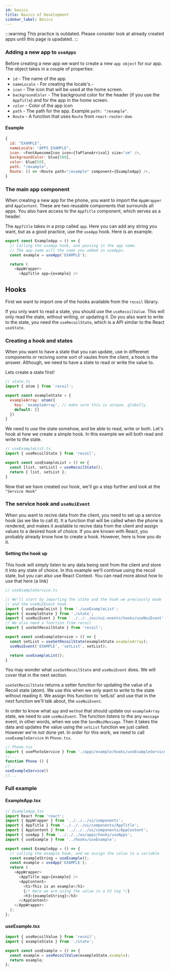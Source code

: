 ```yaml
---
id: basics
title: Basics of Development
sidebar_label: Basics
---
```

:::warning
This practice is outdated. Please consider look at already created apps until this page is upadated.
:::

### Adding a new app to `useApps`
Before creating a new app we want to create a new ``app object`` for our app. The object takes in a couple of properties:

* ``id`` - The name of the app.
* ``nameLocale`` - For creating the locale's.-
* ``icon`` - The icon that will be used at the home screen.
* ``backgroundColor`` - The background color for the header (if you use the ``AppTitle``) and for the app in the home screen.
* ``color`` - Color of the app icon
* ``path`` - The path for the app. Example ``path: "/example"``.
* ``Route`` - A function that uses ``Route`` from ``react-router-dom``.

#### Example
```js
{
  id: "EXAMPLE",
  nameLocale: "APPS_EXAMPLE",
  icon: <FontAwesomeIcon icon={faPlaneArrival} size="sm" />,
  backgroundColor: blue[500],
  color: blue[50],
  path: "/example",
  Route: () => <Route path="/example" component={ExampleApp} />,
}
```

### The main app component
When creating a new app for the phone, you want to import the ``AppWrapper`` and ``AppContent``. These are two reusable components that surrounds all apps. You  also have access to the ``AppTitle`` component, which serves as a header.

The ``AppTitle`` takes in a prop called `app`. Here you can add any string you want, but as a good practice, use the ``useApp`` hook. Here is an example.

```js
export const ExampleApp = () => {
  // Calling the useApp hook, and passing in the app name. 
  // The app name will the name you added in useApps.
  const example = useApp('EXAMPLE');

  return (
    <AppWrapper>
      <AppTitle app={example} />
```

## Hooks
First we want to import one of the hooks available from the ``recoil`` library.


If you only want to read a state, you should use the ``useRecoilValue``. This will only read the state, without writing, or updating it. Do you also want to write to the state, you need the ``useRecoilState``, which is a API similar to the React ``useState``.

### Creating a hook and states
When you want to have a state that you can update, use in differenet components or reciving some sort of vaules from the client, a hook is the answer. Although, we need to have a state to read or write the value to.

Lets create a state first!

```js
// state.ts
import { atom } from 'recoil';

export const exampleState = {
  exampleArray: atom({
    key: 'exampleArray', // make sure this is unique, globally.
    default: []
  })
}
```

We need to use the state somehow, and be able to read, write or both. Let's hook at how we create a simple hook. In this example we will both read and write to the state.

```js
// useExampleList.ts
import { useRecoilState } from 'recoil';

export const useExampleList = () => {
  const [list, setList] = useRecoilState();
  return { list, setList };
}
```

Now that we have created our hook, we'll go a step further and look at the ``"Service Hook"``

### The service hook and ``useNuiEvent``
When you want to recive data from the client, you need to set up a service hook (as we like to call it). It a function that will be called when the phone is rendered, and makes it available to recive data from the client and assign values to a desired hook of choice. If you are known with React, you probably already know how to create a hook. However, here is how you do it.

#### Setting the hook up
This hook will simply listen to any data being sent from the client and store it into any state of choice. In this example we'll continue using the recoil state, but you can also use React Context. You can read more about how to use that here (a link)

```js
// useExampleService.ts

// We'll start by importing the state and the hook we previously made
// and the useNuIEvent hook
import { useExampleList } from './useExampleList';
import { exampleState } from './state';
import { useNuiEvent } from '../../../os/nui-events/hooks/useNuiEvent';
// We also need a function from recoil
import { useSetRecoilState } from 'recoil';

export const useExampleService = () => {
  const setList = useSetRecoilState(exampleState.exampleArray);
  useNuiEvent('EXAMPLE', 'setList', setList);

  return useExampleList();
}
```
You may wonder what `useSetRecoilState` and `useNuiEvent` does. We will cover that in the next section.

`useSetRecoilState` returns a setter function for updating the value of a Recoil state (atom). We use this when we only want to write to the state without reading it. We assign this function to 'setList' and use that in the next function we'll talk about, the `useNuiEvent`.

In order to know what `app` and `method` that should update our `exampleArray` state, we need to use `useNuiEvent`. The function listens to the any `message` event, in other words, when we use the `SendNuiMessage`. Then it takes the data and updates the value using the `setList` function we just called. However we're not done yet. In order for this work, we need to call `useExampleService` in `Phone.tsx`.

```js
// Phone.tsx
import { usePhotoService } from './apps/example/hooks/useExampleService';
//...
function Phone () {
//...
useExampleService()
//...
```






### Full example
#### ExampleApp.tsx
```js
// ExampleApp.tsx
import React from 'react';
import { AppWrapper } from '../../../ui/components';
import { AppTitle } from '../../../ui/components/AppTitle';
import { AppContent } from '../../../ui/components/AppContent';
import { useApp } from '../../../os/apps/hooks/useApps';
import { useExample } from '../hooks/useExample';

export const ExampleApp = () => {
  // calling the example hook, and we assign the value to a variable
  const exampleString = useExample();
  const example = useApp('EXAMPLE');
  return (
    <AppWrapper>
      <AppTitle app={example} />
      <AppContent>
        <h1>This is an example</h1>
        {/* Here we are using the value in a h3 tag */}
        <h3>{exampleString}</h3>
      </AppContent>
    </AppWrapper>
  );
};
```

#### useExample.tsx
```js
import { useRecoilValue } from 'recoil';
import { exampleState } from './state';

export const useExample = () => {
  const example = useRecoilValue(exampleState.example);
  return example;
};
```
